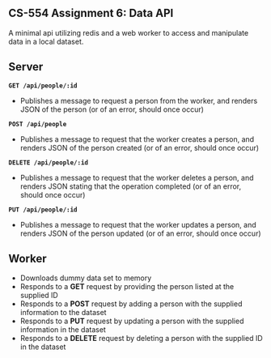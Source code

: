 ## CS-554 Assignment 6: Data API

A minimal api utilizing redis and a web worker to access and manipulate data in a local dataset.

## Server
**`GET /api/people/:id`**
- Publishes a message to request a person from the worker, and renders JSON of the person (or of an error, should once occur)

**`POST /api/people`**
- Publishes a message to request that the worker creates a person, and renders JSON of the person created (or of an error, should once occur)

**`DELETE /api/people/:id`**
- Publishes a message to request that the worker deletes a person, and renders JSON stating that the operation completed (or of an error, should once occur)

**`PUT /api/people/:id`**
- Publishes a message to request that the worker updates a person, and renders JSON of the person updated (or of an error, should once occur)

## Worker
- Downloads dummy data set to memory
- Responds to a **GET** request by providing the person listed at the supplied ID
- Responds to a **POST** request by adding a person with the supplied information to the dataset
- Responds to a **PUT** request by updating a person with the supplied information in the dataset
- Responds to a **DELETE** request by deleting a person with the supplied ID in the dataset
